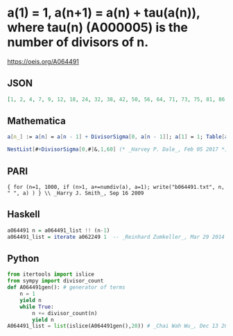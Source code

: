# a\(1\) \= 1, a\(n\+1\) \= a\(n\) \+ tau\(a\(n\)\), where tau\(n\) \(A000005\) is the number of divisors of n\.
https://oeis.org/A064491
## JSON
```JSON
[1, 2, 4, 7, 9, 12, 18, 24, 32, 38, 42, 50, 56, 64, 71, 73, 75, 81, 86, 90, 102, 110, 118, 122, 126, 138, 146, 150, 162, 172, 178, 182, 190, 198, 210, 226, 230, 238, 246, 254, 258, 266, 274, 278, 282, 290, 298, 302, 306, 318, 326, 330, 346, 350, 362, 366, 374]
```
## Mathematica
```Mathematica
a[n_] := a[n] = a[n - 1] + DivisorSigma[0, a[n - 1]]; a[1] = 1; Table[a[n], {n, 1, 57}] (* _Jean-François Alcover_, Oct 11 2012 *)
```
```Mathematica
NestList[#+DivisorSigma[0,#]&,1,60] (* _Harvey P. Dale_, Feb 05 2017 *)
```
## PARI
```PARI
{ for (n=1, 1000, if (n>1, a+=numdiv(a), a=1); write("b064491.txt", n, " ", a) ) } \\ _Harry J. Smith_, Sep 16 2009
```
## Haskell
```Haskell
a064491 n = a064491_list !! (n-1)
a064491_list = iterate a062249 1  -- _Reinhard Zumkeller_, Mar 29 2014
```
## Python
```Python
from itertools import islice
from sympy import divisor_count
def A064491gen(): # generator of terms
    n = 1
    yield n
    while True:
        n += divisor_count(n)
        yield n
A064491_list = list(islice(A064491gen(),20)) # _Chai Wah Wu_, Dec 13 2021
```
